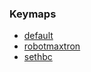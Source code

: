 ### Keymaps

* [default](keymaps/default/)
* [robotmaxtron](keymaps/robotmaxtron/)
* [sethbc](keymaps/sethbc/)
